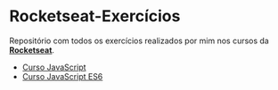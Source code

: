 # Rocketseat-Exercícios

Repositório com todos os exercícios realizados por mim nos cursos da <b>[Rocketseat](https://rocketseat.com.br/starter)</b>.

- [Curso JavaScript](Curso-JavaScript/README.md)
- [Curso JavaScript ES6](Curso-JavaScript-ES6/README.md)